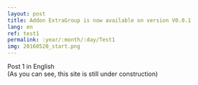 ```yaml
---
layout: post
title: Addon ExtraGroup is now available on version V0.0.1
lang: en
ref: test1
permalink: :year/:month/:day/Test1
img: 20160520_start.png
---
```


Post 1 in English  
(As you can see, this site is still under construction)
